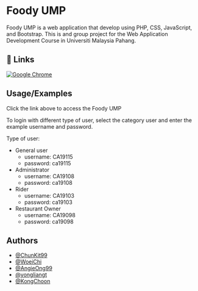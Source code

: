
# Foody UMP

Foody UMP is a web application that develop using PHP, CSS, JavaScript, and Bootstrap.
This is and group project for the Web Application Development Course in Universiti Malaysia Pahang.


## 🔗 Links
[![Google Chrome](https://img.shields.io/badge/Google%20Chrome-4285F4?style=for-the-badge&logo=GoogleChrome&logoColor=white)](https://umpfoody.000webhostapp.com/login.php)

## Usage/Examples

Click the link above to access the Foody UMP

To login with different type of user, select the category user and enter the example username and password.

Type of user:
- General user
  - username: CA19115
  - password: ca19115
- Administrator
  - username: CA19108
  - password: ca19108
- Rider
  - username: CA19103
  - password: ca19103
- Restaurant Owner
  - username: CA19098
  - password: ca19098


## Authors

- [@ChunKit99](https://www.github.com/ChunKit99)
- [@WoeiChi](https://www.github.com/WoeiChi)
- [@AngieOng99](https://www.github.com/AngieOng99)
- [@yongliangt](https://www.github.com/yongliangt)
- [@KongChoon](https://www.github.com/KongChoon)

